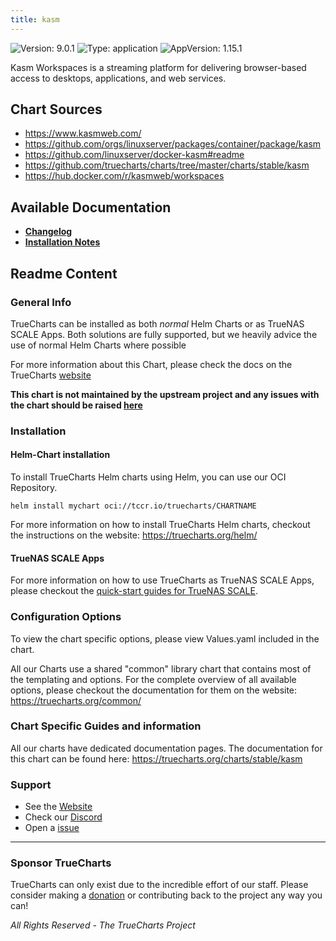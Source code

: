 ```yaml
---
title: kasm
---
```


![Version: 9.0.1](https://img.shields.io/badge/Version-9.0.1-informational?style=flat-square) ![Type: application](https://img.shields.io/badge/Type-application-informational?style=flat-square) ![AppVersion: 1.15.1](https://img.shields.io/badge/AppVersion-1.15.1-informational?style=flat-square)

Kasm Workspaces is a streaming platform for delivering browser-based access to desktops, applications, and web services.

## Chart Sources

- https://www.kasmweb.com/
- https://github.com/orgs/linuxserver/packages/container/package/kasm
- https://github.com/linuxserver/docker-kasm#readme
- https://github.com/truecharts/charts/tree/master/charts/stable/kasm
- https://hub.docker.com/r/kasmweb/workspaces

## Available Documentation

- [**Changelog**](./changelog)
- [**Installation Notes**](./installation_notes)

## Readme Content


### General Info

TrueCharts can be installed as both _normal_ Helm Charts or as TrueNAS SCALE Apps.
Both solutions are fully supported, but we heavily advice the use of normal Helm Charts where possible

For more information about this Chart, please check the docs on the TrueCharts [website](https://truecharts.org/charts/stable/kasm)

**This chart is not maintained by the upstream project and any issues with the chart should be raised [here](https://github.com/truecharts/charts/issues/new/choose)**

### Installation

#### Helm-Chart installation

To install TrueCharts Helm charts using Helm, you can use our OCI Repository.

`helm install mychart oci://tccr.io/truecharts/CHARTNAME`

For more information on how to install TrueCharts Helm charts, checkout the instructions on the website: https://truecharts.org/helm/


#### TrueNAS SCALE Apps

For more information on how to use TrueCharts as TrueNAS SCALE Apps, please checkout the [quick-start guides for TrueNAS SCALE](https://truecharts.org/scale/guides/scale-intro).

### Configuration Options

To view the chart specific options, please view Values.yaml included in the chart.

All our Charts use a shared "common" library chart that contains most of the templating and options.
For the complete overview of all available options, please checkout the documentation for them on the website: https://truecharts.org/common/

### Chart Specific Guides and information

All our charts have dedicated documentation pages.
The documentation for this chart can be found here:
https://truecharts.org/charts/stable/kasm

### Support


- See the [Website](https://truecharts.org)
- Check our [Discord](https://discord.gg/tVsPTHWTtr)
- Open a [issue](https://github.com/truecharts/charts/issues/new/choose)

---

### Sponsor TrueCharts

TrueCharts can only exist due to the incredible effort of our staff.
Please consider making a [donation](https://truecharts.org/general/sponsor) or contributing back to the project any way you can!

_All Rights Reserved - The TrueCharts Project_
